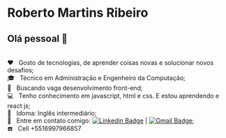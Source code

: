 # Roberto Martins Ribeiro

## Olá pessoal 👋


<br/> :heart: &nbsp; Gosto de tecnologias, de aprender coisas novas e solucionar novos desafios;
<br/> :mortar_board: &nbsp; Técnico em Administração e Engenheiro da Computação;
<br/> :running: &nbsp; Buscando vaga desenvolvimento front-end;
<br/> :computer: &nbsp; Tenho conhecimento em javascript, html e css. E estou aprendendo e react js;
<br/> :man: &nbsp; Idoma: Inglês intermediário;
<br/> :email: &nbsp; Entre em contato comigo: [![Linkedin Badge](https://img.shields.io/badge/-RobertoMartinsRibeiro-blue?style=flat-square&logo=Linkedin&logoColor=white&link=https://www.linkedin.com/in/roberto-martins-ribeiro-108021204/)](https://www.linkedin.com/in/roberto-martins-ribeiro-108021204/) 
| 
[![Gmail Badge](https://img.shields.io/badge/-roberto.engenheiro2022@gmail.com-c14438?style=flat-square&logo=Gmail&logoColor=white&link=mailto:roberto.engenheiro2022@gmail.com)](mailto:roberto.engenheiro2022@gmail.com);
<br/> :phone: &nbsp; Cell +5516997966857
